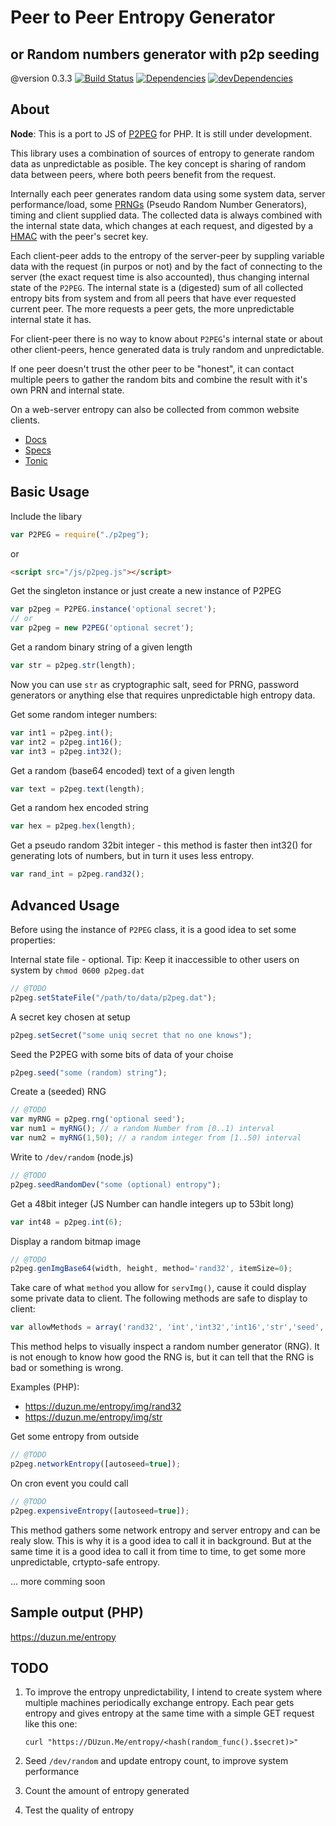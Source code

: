
# Peer to Peer Entropy Generator
## or Random numbers generator with p2p seeding
@version 0.3.3 
[![Build Status](https://travis-ci.org/duzun/p2peg.js.svg?branch=master)](//travis-ci.org/duzun/p2peg.js)
[![Dependencies](https://david-dm.org/duzun/p2peg.js.svg)](//david-dm.org/duzun/p2peg.js)
[![devDependencies](https://david-dm.org/duzun/p2peg.js/dev-status.svg)](//david-dm.org/duzun/p2peg.js#info=devDependencies&view=table)

## About

**Node**: This is a port to JS of [P2PEG](//github.com/duzun/P2PEG) for PHP.
It is still under development.

This library uses a combination of sources of entropy to generate random data as unpredictable as posible.
The key concept is sharing of random data between peers, where both peers benefit from the request.

Internally each peer generates random data using some system data, server performance/load,
some [PRNGs](http://en.wikipedia.org/wiki/Pseudorandom_number_generator) (Pseudo Random Number Generators),
timing and client supplied data.
The collected data is always combined with the internal state data, which changes at each request,
and digested by a [HMAC](https://en.wikipedia.org/wiki/Hash-based_message_authentication_code)
with the peer's secret key.

Each client-peer adds to the entropy of the server-peer by suppling variable data with the request
(in purpos or not) and by the fact of connecting to the server (the exact request time is also accounted),
thus changing internal state of the `P2PEG`.
The internal state is a (digested) sum of all collected entropy bits from system and from all peers
that have ever requested current peer.
The more requests a peer gets, the more unpredictable internal state it has.

For client-peer there is no way to know about `P2PEG`'s internal state or about other client-peers, 
hence generated data is truly random and unpredictable.

If one peer doesn't trust the other peer to be "honest", it can contact multiple peers 
to gather the random bits and combine the result with it's own PRN and internal state.

On a web-server entropy can also be collected from common website clients.


- [Docs](https://duzun.github.io/p2peg.js/docs/p2peg.html)
- [Specs](https://duzun.github.io/p2peg.js/spec/run/index.html)
- [Tonic](https://tonicdev.com/duzun/p2peg)

## Basic Usage

Include the libary

```javascript
var P2PEG = require("./p2peg");
```
or
```html
<script src="/js/p2peg.js"></script>
```

Get the singleton instance or just create a new instance of P2PEG

```javascript
var p2peg = P2PEG.instance('optional secret');
// or
var p2peg = new P2PEG('optional secret');
```

Get a random binary string of a given length

```javascript
var str = p2peg.str(length);
```

Now you can use `str` as cryptographic salt, seed for PRNG, password generators
or anything else that requires unpredictable high entropy data.

Get some random integer numbers:

```javascript
var int1 = p2peg.int();
var int2 = p2peg.int16();
var int3 = p2peg.int32();
```

Get a random (base64 encoded) text of a given length

```javascript
var text = p2peg.text(length);
```

Get a random hex encoded string 

```javascript
var hex = p2peg.hex(length);
```

Get a pseudo random 32bit integer - this method is faster then int32()
for generating lots of numbers, but in turn it uses less entropy.

```javascript
var rand_int = p2peg.rand32();
```

## Advanced Usage

Before using the instance of `P2PEG` class, it is a good idea to set some properties:

Internal state file - optional.
Tip: Keep it inaccessible to other users on system by `chmod 0600 p2peg.dat`

```javascript
// @TODO
p2peg.setStateFile("/path/to/data/p2peg.dat");
```

A secret key chosen at setup

```javascript
p2peg.setSecret("some uniq secret that no one knows");
```

Seed the P2PEG with some bits of data of your choise

```javascript
p2peg.seed("some (random) string");
```

Create a (seeded) RNG

```javascript
// @TODO
var myRNG = p2peg.rng('optional seed');
var num1 = myRNG(); // a random Number from [0..1) interval
var num2 = myRNG(1,50); // a random integer from [1..50) interval

```

Write to `/dev/random` (node.js)

```javascript
// @TODO
p2peg.seedRandomDev("some (optional) entropy");
```

Get a 48bit integer (JS Number can handle integers up to 53bit long)

```javascript
var int48 = p2peg.int(6);
```

Display a random bitmap image

```javascript
// @TODO
p2peg.genImgBase64(width, height, method='rand32', itemSize=0);
```

Take care of what `method` you allow for `servImg()`,
cause it could display some private data to client.
The following methods are safe to display to client:

```javascript
var allowMethods = array('rand32', 'int','int32','int16','str','seed','text','hex','dynEntropy','clientEntropy','networkEntropy');
```

This method helps to visually inspect a random number generator (RNG).
It is not enough to know how good the RNG is, but it can tell that the RNG 
is bad or something is wrong.

Examples (PHP):
- https://duzun.me/entropy/img/rand32
- https://duzun.me/entropy/img/str


Get some entropy from outside

```javascript
// @TODO
p2peg.networkEntropy([autoseed=true]);
```

On cron event you could call

```javascript
// @TODO
p2peg.expensiveEntropy([autoseed=true]);
```

This method gathers some network entropy and server entropy and can be realy slow.
This is why it is a good idea to call it in background.
But at the same time it is a good idea to call it from time to time, 
to get some more unpredictable, crtypto-safe entropy.

 ... more comming soon


## Sample output (PHP)

https://duzun.me/entropy


## TODO

1. To improve the entropy unpredictability, I intend to create system where multiple machines periodically exchange entropy.
Each pear gets entropy and gives entropy at the same time with a simple GET request like this one:

    `curl "https://DUzun.Me/entropy/<hash(random_func().$secret)>"`

2. Seed `/dev/random` and update entropy count, to improve system performance

3. Count the amount of entropy generated

4. Test the quality of entropy




